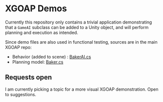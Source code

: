 # XGOAP Demos

Currently this repository only contains a trivial application demonstrating that a `GameAI` subclass can be added to a Unity object, and will perform planning and execution as intended.

Since demo files are also used in functional testing, sources are in the main XGOAP repo:

- Behavior (added to scene) : [BakerAI.cs](https://github.com/active-logic/xgoap/blob/master/Runtime/Demos/BakerAI.cs)
- Planning model: [Baker.cs](https://github.com/active-logic/xgoap/blob/master/Runtime/Demos/Baker.cs)

## Requests open

I am currently picking a topic for a more visual XGOAP demonstration. Open to suggestions.
